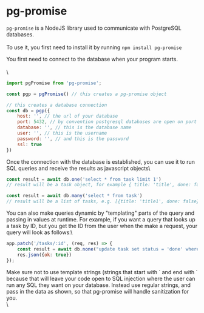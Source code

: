 # pg-promise

`pg-promise` is a NodeJS library used to communicate with PostgreSQL databases.\
\
To use it, you first need to install it by running `npm install pg-promise`

You first need to connect to the database when your program starts.\
\
\


```javascript
import pgPromise from 'pg-promise';

const pgp = pgPromise() // this creates a pg-promise object

// this creates a database connection
const db = pgp({
    host: '', // the url of your database
    port: 5432, // by convention postgresql databases are open on port 5432
    database: '', // this is the database name
    user: '', // this is the username
    password: '', // and this is the password
    ssl: true
})
```

Once the connection with the database is established, you can use it to run SQL queries and receive the results as javascript objects\


```javascript
const result = await db.one('select * from task limit 1')
// result will be a task object, for example { title: 'title', done: false })

const result = await db.many('select * from task')
// result will be a list of tasks, e.g. [{title: 'title1', done: false}, {title: 'title2', done: true}]
```

You can also make queries dynamic by "templating" parts of the query and passing in values at runtime. For example, if you want a query that looks up a task by ID, but you get the ID from the user when the make a request, your query will look as follows:\


```javascript
app.patch('/tasks/:id', (req, res) => {
    const result = await db.none("update task set status = 'done' where id = ${id}", { id: req.params.id })
    res.json({ok: true})
});
```

Make sure not to use template strings (strings that start with \` and end with \` because that will leave your code open to SQL injection where the user can run any SQL they want on your database. Instead use regular strings, and pass in the data as shown, so that pg-promise will handle sanitization for you.\
\
